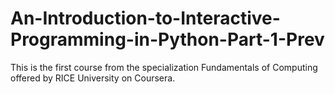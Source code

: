 # An-Introduction-to-Interactive-Programming-in-Python-Part-1-Prev
This is the first course from the specialization Fundamentals of Computing offered by RICE University on Coursera.
